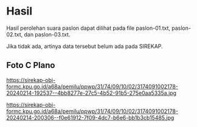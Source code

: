 # Hasil

Hasil perolehan suara paslon dapat dilihat pada file paslon-01.txt, paslon-02.txt, dan paslon-03.txt.

Jika tidak ada, artinya data tersebut belum ada pada SIREKAP.

## Foto C Plano

https://sirekap-obj-formc.kpu.go.id/a68a/pemilu/ppwp/31/74/09/10/02/3174091002178-20240214-192537--4bb8277e-27c5-4b52-91b5-275e0aa5335a.jpg

https://sirekap-obj-formc.kpu.go.id/a68a/pemilu/ppwp/31/74/09/10/02/3174091002178-20240214-200306--f0e61912-7f09-4dc7-b6e6-bb1b3cb15485.jpg
